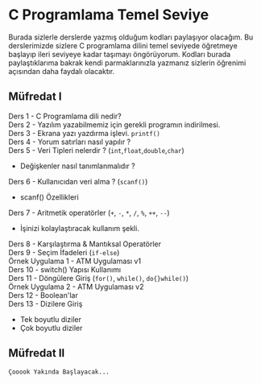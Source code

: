 # C Programlama Temel Seviye

Burada sizlerle derslerde yazmış olduğum kodları paylaşıyor olacağım. Bu derslerimizde sizlere C programlama dilini temel seviyede öğretmeye başlayıp ileri seviyeye kadar taşımayı öngörüyorum. Kodları burada paylaştıklarıma bakrak kendi parmaklarınızla yazmanız sizlerin öğrenimi açısından daha faydalı olacaktır. 

## Müfredat I

Ders 1 - C Programlama dili nedir? <br/>
Ders 2 - Yazılım yazabilmemiz için gerekli programın indirilmesi. <br/> 
Ders 3 - Ekrana yazı yazdırma işlevi. `printf()`<br/>
Ders 4 - Yorum satırları nasıl yapılır ?<br/>
Ders 5 - Veri Tipleri nelerdir ? (`int`,`float`,`double`,`char`)<br/>
- Değişkenler nasıl tanımlanmalıdır ? <br/>

Ders 6 - Kullanıcıdan veri alma ? (`scanf()`)<br/>
- scanf() Özellikleri <br/>

Ders 7 - Aritmetik operatörler (`+`, `-`, `*`, `/`, `%`, `++`, `--`)	<br/>
- İşinizi kolaylaştıracak kullanım şekli.<br/>

Ders 8 - Karşılaştırma & Mantıksal Operatörler <br/>
Ders 9 - Seçim İfadeleri (`if-else`) 	<br/>
Örnek Uygulama 1 - ATM Uygulaması v1<br/>
Ders 10 - switch() Yapısı Kullanımı<br/>
Ders 11 - Döngülere Giriş (`for()`, `while()`, `do{}while()`)<br/>
Örnek Uygulama 2 - ATM Uygulaması v2<br/>
Ders 12 - Boolean'lar<br/>
Ders 13 - Dizilere Giriş<br/>
- Tek boyutlu diziler <br/>
- Çok boyutlu diziler <br/>

## Müfredat II

`Çooook Yakında Başlayacak...`<br/>
